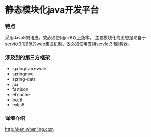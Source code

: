 # 静态模块化java开发平台

### 特点
采用Java8的语法。故必须使用jdk8以上版本。
主要模块化的思想是来自于servlet3.1规范的web集成机制。故必须使用支持servlet3.1服务器。


### 涉及到的第三方框架
* springframework
* springmvc
* spring-data
* jpa
* fastjson
* ehcache
* beetl
* extjs6

### 详细介绍
http://ken.whenling.com
